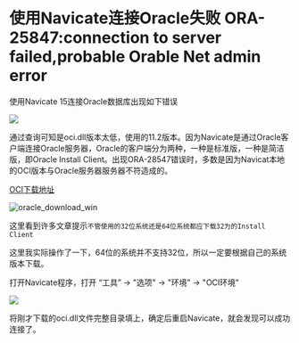 # 使用Navicate连接Oracle失败 ORA-25847:connection to server failed,probable Orable Net admin error


使用Navicate 15连接Oracle数据库出现如下错误

![](https://gitee.com/zongl/cloudImage/raw/master/images/2021/01/18/oracle_conn_error.png)

通过查询可知是oci.dll版本太低，使用的11.2版本。因为Navicate是通过Oracle客户端连接Oracle服务器，Oracle的客户端分为两种，一种是标准版，一种是简洁版，即Oracle Install Client。出现ORA-28547错误时，多数是因为Navicat本地的OCI版本与Oracle服务器服务器不符造成的。

[OCI下载地址](http://www.oracle.com/technetwork/database/features/instant-client/index-097480.html)

![oracle_download_win](https://gitee.com/zongl/cloudImage/raw/master/images/2021/01/18/oracle_download_win.png)

这里看到许多文章提示`不管使用的32位系统还是64位系统都应下载32为的Install Client`

这里我实际操作了一下，64位的系统并不支持32位，所以一定要根据自己的系统版本下载。

打开Navicate程序，打开 “工具” -> "选项" -> "环境" -> "OCI环境"

![](https://gitee.com/zongl/cloudImage/raw/master/images/2021/01/18/naviate_setting.png)

将刚才下载的oci.dll文件完整目录填上，确定后重启Navicate，就会发现可以成功连接了。